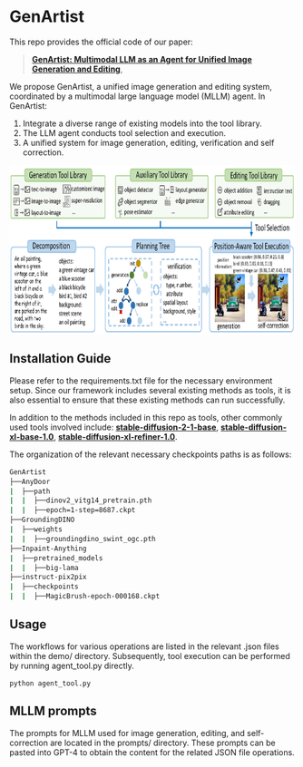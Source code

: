 # GenArtist

This repo provides the official code of our paper:
> [**GenArtist: Multimodal LLM as an Agent for Unified Image Generation and Editing**](https://arxiv.org/),        

We propose GenArtist, a unified image generation and editing system, coordinated by a multimodal large language model (MLLM) agent.
In GenArtist:
1. Integrate a diverse range of existing models into the tool library.
2. The LLM agent conducts tool selection and execution.
3. A unified system for image generation, editing, verification and self correction.

<p align="center"> <img src='docs/frame.png' align="center" height="300px"> </p>

## Installation Guide

Please refer to the requirements.txt file for the necessary environment setup. Since our framework includes several existing methods as tools, it is also essential to ensure that these existing methods can run successfully.

In addition to the methods included in this repo as tools, other commonly used tools involved include: [**stable-diffusion-2-1-base**](https://huggingface.co/stabilityai/stable-diffusion-2-1-base), [**stable-diffusion-xl-base-1.0**](https://huggingface.co/stabilityai/stable-diffusion-xl-base-1.0), [**stable-diffusion-xl-refiner-1.0**](https://huggingface.co/stabilityai/stable-diffusion-xl-refiner-1.0).

The organization of the relevant necessary checkpoints paths is as follows:
```bash
GenArtist
├──AnyDoor
|  ├──path
|  |  ├──dinov2_vitg14_pretrain.pth
|  |  ├──epoch=1-step=8687.ckpt
├──GroundingDINO
|  ├──weights
|  |  ├──groundingdino_swint_ogc.pth
├──Inpaint-Anything
|  ├──pretrained_models
|  |  ├──big-lama
├──instruct-pix2pix
|  ├──checkpoints
|  |  ├──MagicBrush-epoch-000168.ckpt
```

## Usage

The workflows for various operations are listed in the relevant .json files within the demo/ directory. Subsequently, tool execution can be performed by running agent_tool.py directly.
~~~
python agent_tool.py
~~~

## MLLM prompts

The prompts for MLLM used for image generation, editing, and self-correction are located in the prompts/ directory. These prompts can be pasted into GPT-4 to obtain the content for the related JSON file operations.
